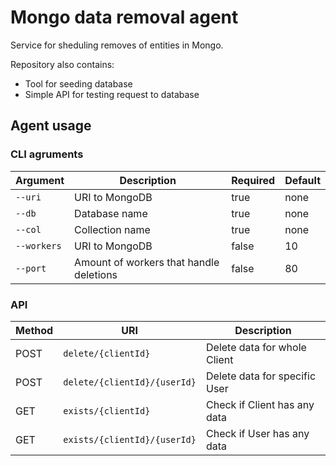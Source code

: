# Mongo data removal agent

Service for sheduling removes of entities in Mongo.

Repository also contains:
- Tool for seeding database
- Simple API for testing request to database

## Agent usage

### CLI agruments
| Argument | Description | Required | Default |
|----------|------------|----------|---------|
| `--uri` | URI to MongoDB | true  | none |
| `--db` | Database name | true  | none |
| `--col` | Collection name | true  | none |
| `--workers` | URI to MongoDB | false  | 10 |
| `--port` | Amount of workers that handle deletions| false  | 80 |

### API
| Method | URI | Description |
|--------|-----|-------------|
| POST | `delete/{clientId}` | Delete data for whole Client |
| POST | `delete/{clientId}/{userId}` | Delete data for specific User |
| GET | `exists/{clientId}` | Check if Client has any data |
| GET | `exists/{clientId}/{userId}` | Check if User has any data |